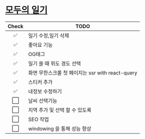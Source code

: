 # [모두의 일기](https://www.어쩔.tv)

| Check | TODO                                             |
| :---: | ------------------------------------------------ |
|  ✅   | 일기 수정,일기 삭제                              |
|  ✅   | 좋아요 기능                                      |
|  ✅   | OG태그                                           |
|  ✅   | 일기 쓸 때 위도 경도 선택                        |
|  ✅   | 화면 무한스크롤 첫 페이지는 ssr with react-query |
|  ✅   | 스티커 추가                                      |
|  ✅  | 내정보 수정하기                                  |
|  ⬜️  | 날씨 선택기능                                    |
|  ⬜️  | 지역 추가 및 선택 할 수 있도록                   |
|  ⬜️  | SEO 작업                                         |
|  ⬜️  | windowing 을 통해 성능 향상                      |
